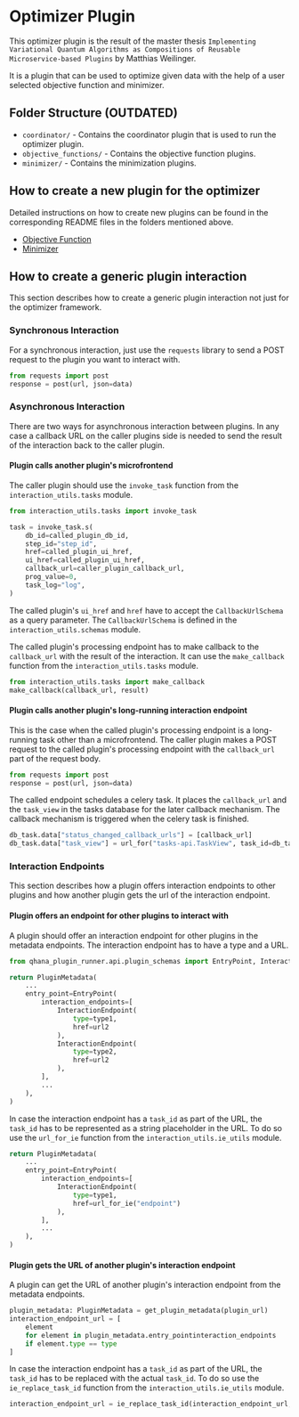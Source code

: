 <!-- help me write a readme for the optimizer plugin -->
# Optimizer Plugin

This optimizer plugin is the result of the master thesis `Implementing Variational Quantum Algorithms as Compositions of Reusable Microservice-based Plugins` by Matthias Weilinger.

It is a plugin that can be used to optimize given data with the help of a user selected objective function and minimizer.

## Folder Structure (OUTDATED)

* `coordinator/` - Contains the coordinator plugin that is used to run the optimizer plugin.
* `objective_functions/` - Contains the objective function plugins.
* `minimizer/` - Contains the minimization plugins.

## How to create a new plugin for the optimizer

Detailed instructions on how to create new plugins can be found in the corresponding README files in the folders mentioned above.

* [Objective Function](objective_functions/README.md)
* [Minimizer](minimizer/README.md)

## How to create a generic plugin interaction

This section describes how to create a generic plugin interaction not just for the optimizer framework.

### Synchronous Interaction

For a synchronous interaction, just use the `requests` library to send a POST request to the plugin you want to interact with.

```python
from requests import post
response = post(url, json=data)
```

### Asynchronous Interaction

There are two ways for asynchronous interaction between plugins.
In any case a callback URL on the caller plugins side is needed to send the result of the interaction back to the caller plugin.

#### Plugin calls another plugin's microfrontend

The caller plugin should use the `invoke_task` function from the `interaction_utils.tasks` module.

```python
from interaction_utils.tasks import invoke_task

task = invoke_task.s(
    db_id=called_plugin_db_id,
    step_id="step_id",
    href=called_plugin_ui_href,
    ui_href=called_plugin_ui_href,
    callback_url=caller_plugin_callback_url,
    prog_value=0,
    task_log="log",
)
```

The called plugin's `ui_href` and `href` have to accept the `CallbackUrlSchema` as a query parameter.
The `CallbackUrlSchema` is defined in the `interaction_utils.schemas` module.

The called plugin's processing endpoint has to make callback to the `callback_url` with the result of the interaction.
It can use the `make_callback` function from the `interaction_utils.tasks` module.

```python
from interaction_utils.tasks import make_callback
make_callback(callback_url, result)
```

#### Plugin calls another plugin's long-running interaction endpoint

This is the case when the called plugin's processing endpoint is a long-running task other than a microfrontend.
The caller plugin makes a POST request to the called plugin's processing endpoint with the `callback_url` part of the request body.

```python
from requests import post
response = post(url, json=data)
```

The called endpoint schedules a celery task.
It places the `callback_url` and the `task_view` in the tasks database for the later callback mechanism.
The callback mechanism is triggered when the celery task is finished.

```python
db_task.data["status_changed_callback_urls"] = [callback_url]
db_task.data["task_view"] = url_for("tasks-api.TaskView", task_id=db_task.id, _external=True)
```

### Interaction Endpoints

This section describes how a plugin offers interaction endpoints to other plugins and how another plugin gets the url of the interaction endpoint.

#### Plugin offers an endpoint for other plugins to interact with

A plugin should offer an interaction endpoint for other plugins in the metadata endpoints.
The interaction endpoint has to have a type and a URL.

```python
from qhana_plugin_runner.api.plugin_schemas import EntryPoint, InteractionEndpoint, PluginMetadata

return PluginMetadata(
    ...
    entry_point=EntryPoint(
        interaction_endpoints=[
            InteractionEndpoint(
                type=type1,
                href=url2
            ),
            InteractionEndpoint(
                type=type2,
                href=url2
            ),
        ],
        ...
    ),
)
```

In case the interaction endpoint has a `task_id` as part of the URL, the `task_id` has to be represented as a string placeholder in the URL.
To do so use the `url_for_ie` function from the `interaction_utils.ie_utils` module.

```python
return PluginMetadata(
    ...
    entry_point=EntryPoint(
        interaction_endpoints=[
            InteractionEndpoint(
                type=type1,
                href=url_for_ie("endpoint")
            ),
        ],
        ...
    ),
)
```

#### Plugin gets the URL of another plugin's interaction endpoint

A plugin can get the URL of another plugin's interaction endpoint from the metadata endpoints.

```python
plugin_metadata: PluginMetadata = get_plugin_metadata(plugin_url)
interaction_endpoint_url = [
    element
    for element in plugin_metadata.entry_pointinteraction_endpoints
    if element.type == type
]
```

In case the interaction endpoint has a `task_id` as part of the URL, the `task_id` has to be replaced with the actual `task_id`.
To do so use the `ie_replace_task_id` function from the `interaction_utils.ie_utils` module.

```python
interaction_endpoint_url = ie_replace_task_id(interaction_endpoint_url, task_id)
```

